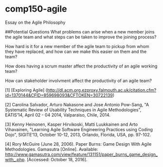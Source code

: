 # comp150-agile
Essay on the Agile Philosophy

##Potential Questions
What problems can arise when a new member joins the agile team and what steps can be taken to improve the joining process?

How hard is it for a new member of the agile team to pickup from whom they have replaced, and how can we make this easier on them and the team?

How does having a scrum master affect the productivity of an agile working team?

How can stakeholder involvment affect the productivity of an agile team?

[1] [Exploring Agile] (http://dl.acm.org.ezproxy.falmouth.ac.uk/citation.cfm?id=1370144&CFID=859698093&CFTOKEN=30722139)

[2] Carolina Salvador, Arturo Nakasone and Jose Antonio Pow-Sang, "A Systematic Review of Usability Techniques in Agile Methodologies", EATIS’14, April 02 - 04 2014, Valparaiso, Chile, 2014.

[3] Kenny Heinonen, Kasper Hirvikoski, Matti Luukkainen and Arto Vihavainen, "Learning Agile Software Engineering Practices using Coding Dojo", SIGITE’13, October 10-12, 2013, Orlando, Florida, USA, pp. 97-102.

[4] Rory McGuire (June 28, 2006). Paper Burns: Game Design With Agile Methodologies. Gamasutra [Online]. Available: http://www.gamasutra.com/view/feature/131151/paper_burns_game_design_with_.php. [Accessed: October 18, 2016].
